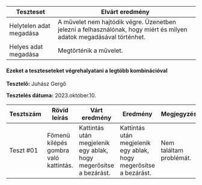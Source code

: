  | Teszteset               | Elvárt eredmény                                                                                                     | 
 |-------------------------|---------------------------------------------------------------------------------------------------------------------| 
 | Helytelen adat megadása | A művelet nem hajtódik végre. Üzenetben jelezni a felhasználónak, hogy miért és milyen adatok megadásával történhet.|
 | Helyes adat megadása    | Megtörténik a művelet.                                                                                              | 
 

#### Ezeket a teszteseteket végrehalyatani a legtöbb kombinációval

**Tesztelő:** Juhász Gergő

**Tesztelés dátuma:** 2023.október.10.

| Tesztszám | Rövid leírás                     | Várt eredmény                                                                   | Eredmény                                                                       | Megjegyzés                |
|-----------|----------------------------------|---------------------------------------------------------------------------------|--------------------------------------------------------------------------------|---------------------------|
| Teszt #01 | Főmenü kilépés gombra való kattintás. | Kattintás után megjelenik egy ablak, hogy megerősítse a bezárást. | Kattintás után megjelenik egy ablak, hogy megerősítse a bezárást. | Nem találtam problémát. |                                        
